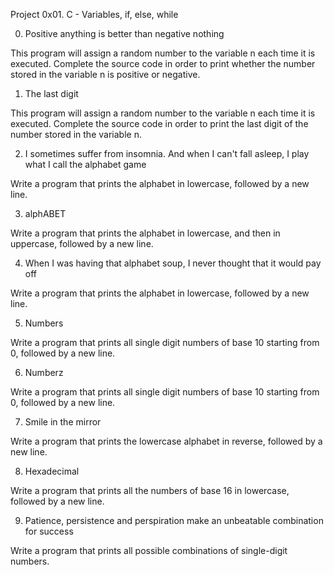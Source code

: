 Project
0x01. C - Variables, if, else, while

0. Positive anything is better than negative nothing

This program will assign a random number to the variable n each time it is executed. Complete the source code in order to print whether the number stored in the variable n is positive or negative.

1. The last digit

This program will assign a random number to the variable n each time it is executed. Complete the source code in order to print the last digit of the number stored in the variable n.

2. I sometimes suffer from insomnia. And when I can't fall asleep, I play what I call the alphabet game

Write a program that prints the alphabet in lowercase, followed by a new line.

3. alphABET

Write a program that prints the alphabet in lowercase, and then in uppercase, followed by a new line.

4. When I was having that alphabet soup, I never thought that it would pay off

Write a program that prints the alphabet in lowercase, followed by a new line.

5. Numbers

Write a program that prints all single digit numbers of base 10 starting from 0, followed by a new line.

6. Numberz

Write a program that prints all single digit numbers of base 10 starting from 0, followed by a new line.

7. Smile in the mirror

Write a program that prints the lowercase alphabet in reverse, followed by a new line.

8. Hexadecimal

Write a program that prints all the numbers of base 16 in lowercase, followed by a new line.

9. Patience, persistence and perspiration make an unbeatable combination for success

Write a program that prints all possible combinations of single-digit numbers.
